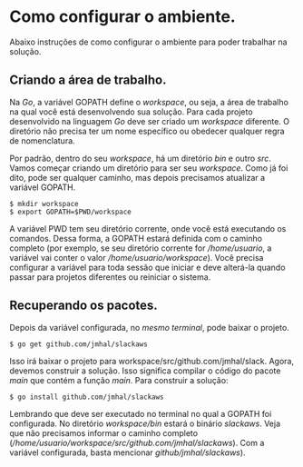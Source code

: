 #  Como configurar o ambiente.

Abaixo instruções de como configurar o ambiente para poder trabalhar na solução.

## Criando a área de trabalho.

Na _Go_, a variável GOPATH define o _workspace_, ou seja, a área de trabalho na qual você está desenvolvendo sua solução. Para cada projeto desenvolvido na linguagem _Go_ deve ser criado um _workspace_ diferente. O diretório não precisa ter um nome específico ou obedecer qualquer regra de nomenclatura. 

Por padrão, dentro do seu _workspace_, há um diretório _bin_ e outro _src_.  Vamos começar criando um diretório para ser seu _workspace_. Como já foi dito, pode ser qualquer caminho, mas depois precisamos atualizar a variável GOPATH.

```
$ mkdir workspace
$ export GOPATH=$PWD/workspace
```

A  variável PWD tem seu diretório corrente, onde você está executando os comandos. Dessa forma, a GOPATH estará definida com o caminho completo (por exemplo, se seu diretório corrente for _/home/usuario_, a variável vai conter o valor _/home/usuario/workspace_). Você precisa configurar a variável para toda sessão que iniciar e deve alterá-la quando passar para projetos diferentes ou reiniciar o sistema. 

## Recuperando os pacotes.

Depois da variável configurada, no *mesmo terminal*, pode baixar o projeto.

```
$ go get github.com/jmhal/slackaws
```

Isso irá baixar o projeto para workspace/src/github.com/jmhal/slack. Agora, devemos construir a solução. Isso significa compilar o código do pacote _main_ que contém a função _main_. Para construir a solução:

```
$ go install github.com/jmhal/slackaws
````

Lembrando que deve ser executado no terminal no qual a GOPATH foi configurada. No diretório _workspace/bin_ estará o binário *slackaws*. Veja que não precisamos informar o caminho completo (_/home/usuario/workspace/src/github.com/jmhal/slackaws_). Com a variável configurada, basta mencionar _github/jmhal/slackaws_).

